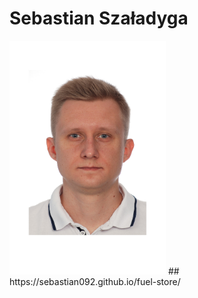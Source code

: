 # Sebastian Szaładyga
<img src="images/Sebastian.jpg" width="250">
## https://sebastian092.github.io/fuel-store/
